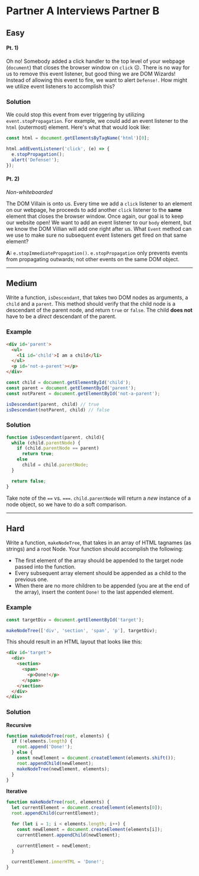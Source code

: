 # Partner A Interviews Partner B

## Easy

#### Pt. 1)

Oh no! Somebody added a click handler to the top level of your webpage (`document`) that closes the browser window on `click` ☹️. There is no way for us to remove this event listener, but good thing we are DOM Wizards! Instead of allowing this event to fire, we want to alert `Defense!`. How might we utilize event listeners to accomplish this?

### Solution

We could stop this event from ever triggering by utilizing `event.stopPropagation`. For example, we could add an event listener to the `html` (outermost) element. Here's what that would look like:

```js
const html = document.getElementsByTagName('html')[0];

html.addEventListener('click', (e) => {
  e.stopPropagation();
  alert('Defense!');
});
```

#### Pt. 2)
_Non-whiteboarded_

The DOM Villain is onto us. Every time we add a `click` listener to an element on our webpage, he proceeds to add another `click` listener to the **same** element that closes the browser window. Once again, our goal is to keep our website open! We want to add an event listener to our `body` element, but we know the DOM Villian will add one right after us. What `Event` method can we use to make sure no subsequent event listeners get fired on that same element?

**A:** `e.stopImmediatePropagation()`. `e.stopPropagation` only prevents events from propagating outwards; not other events on the same DOM object.

---

## Medium

Write a function, `isDescendant`, that takes two DOM nodes as arguments, a `child` and a `parent`. This method should verify that the child node is a descendant of the parent node, and return `true` or `false`. The child **does not** have to be a _direct_ descendant of the parent.

### Example

```html
<div id='parent'>
  <ul>
    <li id='child'>I am a child</li>
  </ul>
  <p id='not-a-parent'></p>
</div>
```

```js
const child = document.getElementById('child');
const parent = document.getElementById('parent');
const notParent = document.getElementById('not-a-parent');

isDescendant(parent, child) // true
isDescendant(notParent, child) // false
```

### Solution

```js
function isDescendant(parent, child){
  while (child.parentNode) {
    if (child.parentNode == parent)
      return true;
    else
      child = child.parentNode;
  }

  return false;
}
```

Take note of the `==` vs. `===`. `child.parentNode` will return a _new_ instance of a node object, so we have to do a soft comparison.

---

## Hard

Write a function, `makeNodeTree`, that takes in an array of HTML tagnames (as strings) and a root Node. Your function should accomplish the following:

+ The first element of the array should be appended to the target node passed into the function.
+ Every subsequent array element should be appended as a child to the previous one.
+ When there are no more children to be appended (you are at the end of the array), insert the content `Done!` to the last appended element.

### Example

```js
const targetDiv = document.getElementById('target');

makeNodeTree(['div', 'section', 'span', 'p'], targetDiv);
```

This should result in an HTML layout that looks like this:

```html
<div id='target'>
  <div>
    <section>
      <span>
        <p>Done!</p>
      </span>
    </section>
  </div>
</div>
```

### Solution

**Recursive**

```js
function makeNodeTree(root, elements) {
  if (!elements.length) {
    root.append('Done!');
  } else {
    const newElement = document.createElement(elements.shift());
    root.appendChild(newElement);
    makeNodeTree(newElement, elements);
  }
}
```

**Iterative**

```js
function makeNodeTree(root, elements) {
  let currentElement = document.createElement(elements[0]);
  root.appendChild(currentElement);

  for (let i = 1; i < elements.length; i++) {
    const newElement = document.createElement(elements[i]);
    currentElement.appendChild(newElement);

    currentElement = newElement;
  }

  currentElement.innerHTML = 'Done!';
}
```
